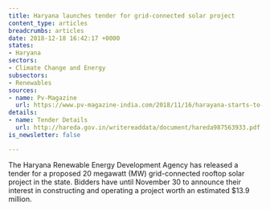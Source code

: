 ```yaml
---
title: Haryana launches tender for grid-connected solar project
content_type: articles
breadcrumbs: articles
date: 2018-12-18 16:42:17 +0000
states:
- Haryana
sectors:
- Climate Change and Energy
subsectors:
- Renewables
sources:
- name: Pv-Magazine
  url: https://www.pv-magazine-india.com/2018/11/16/harayana-starts-to-make-headway-with-another-20-mw-of-rooftops/
details:
- name: Tender Details
  url: http://hareda.gov.in/writereaddata/document/hareda987563933.pdf
is_newsletter: false

---
```

The Haryana Renewable Energy Development Agency has released a tender for a proposed 20 megawatt (MW) grid-connected rooftop solar project in the state. Bidders have until November 30 to announce their interest in constructing and operating a project worth an estimated $13.9 million.   
